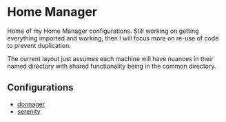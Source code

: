 # Home Manager

Home of my Home Manager configurations. Still working on getting everything imported and working, then I will focus more on re-use of code to prevent duplication. 

The current layout just assumes each machine will have nuances in their named directory with shared functionality being in the common directory. 

##  Configurations

- [donnager](donnager)
- [serenity](serenity)